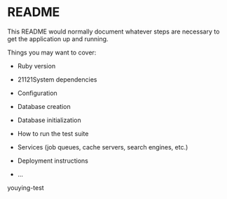 # README

This README would normally document whatever steps are necessary to get the
application up and running.

Things you may want to cover:

* Ruby version

* 21121System dependencies

* Configuration

* Database creation

* Database initialization

* How to run the test suite

* Services (job queues, cache servers, search engines, etc.)

* Deployment instructions

* ...

youying-test
